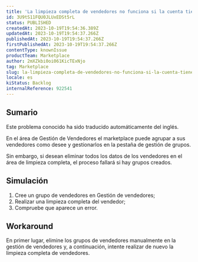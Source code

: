 ```yaml
---
title: 'La limpieza completa de vendedores no funciona si la cuenta tiene grupos de vendedores en Gestión de vendedores.'
id: 3U9tS11FQU0JLUxEDSt5rL
status: PUBLISHED
createdAt: 2023-10-19T19:54:36.389Z
updatedAt: 2023-10-19T19:54:37.266Z
publishedAt: 2023-10-19T19:54:37.266Z
firstPublishedAt: 2023-10-19T19:54:37.266Z
contentType: knownIssue
productTeam: Marketplace
author: 2mXZkbi0oi061KicTExNjo
tag: Marketplace
slug: la-limpieza-completa-de-vendedores-no-funciona-si-la-cuenta-tiene-grupos-de-vendedores-en-gestion-de-vendedores
locale: es
kiStatus: Backlog
internalReference: 922541
---
```


## Sumario

<div class="alert alert-info">
  <p>Este problema conocido ha sido traducido automáticamente del inglés.</p>
</div>


En el área de Gestión de Vendedores el marketplace puede agrupar a sus vendedores como desee y gestionarlos en la pestaña de gestión de grupos.

Sin embargo, si desean eliminar todos los datos de los vendedores en el área de limpieza completa, el proceso fallará si hay grupos creados.


##

## Simulación



1. Cree un grupo de vendedores en Gestión de vendedores;
2. Realizar una limpieza completa del vendedor;
3. Compruebe que aparece un error.



## Workaround


En primer lugar, elimine los grupos de vendedores manualmente en la gestión de vendedores y, a continuación, intente realizar de nuevo la limpieza completa de vendedores.





